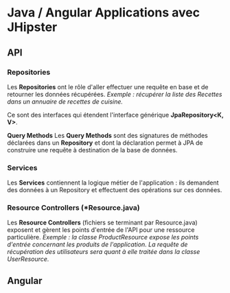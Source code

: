 ﻿# Java / Angular Applications avec JHipster

## API

### Repositories 
Les **Repositories** ont le rôle d'aller effectuer une requête en base et de retourner les données récupérées. *Exemple : récupérer la liste des Recettes dans un annuaire de recettes de cuisine.*

Ce sont des interfaces qui étendent l'interface générique **JpaRepository<K, V>**.

**Query Methods**
Les **Query Methods** sont des signatures de méthodes déclarées dans un **Repository** et dont la déclaration permet à JPA de construire une requête à destination de la base de données.

### Services
Les **Services** contiennent la logique métier de l'application : ils demandent des données à un Repository et effectuent des opérations sur ces données.

### Resource Controllers (*Resource.java)
Les **Resource Controllers** (fichiers se terminant par Resource.java) exposent et gèrent les points d'entrée de l'API pour une ressource particulière. *Exemple : la classe ProductResource expose les points d'entrée concernant les produits de l'application. La requête de récupération des utilisateurs sera quant à elle traitée dans la classe UserResource.*

## Angular
